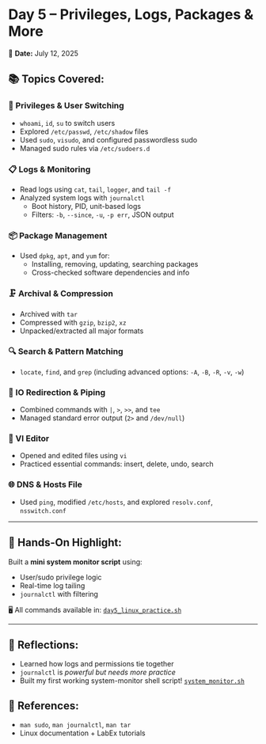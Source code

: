# Day 5 – Privileges, Logs, Packages & More
📅 **Date:** July 12, 2025

## 📚 Topics Covered:

### 🔐 Privileges & User Switching
- `whoami`, `id`, `su` to switch users
- Explored `/etc/passwd`, `/etc/shadow` files
- Used `sudo`, `visudo`, and configured passwordless sudo
- Managed sudo rules via `/etc/sudoers.d`

### 📋 Logs & Monitoring
- Read logs using `cat`, `tail`, `logger`, and `tail -f`
- Analyzed system logs with `journalctl`
  - Boot history, PID, unit-based logs
  - Filters: `-b`, `--since`, `-u`, `-p err`, JSON output

### 📦 Package Management
- Used `dpkg`, `apt`, and `yum` for:
  - Installing, removing, updating, searching packages
  - Cross-checked software dependencies and info

### 🗜️ Archival & Compression
- Archived with `tar`
- Compressed with `gzip`, `bzip2`, `xz`
- Unpacked/extracted all major formats

### 🔍 Search & Pattern Matching
- `locate`, `find`, and `grep` (including advanced options: `-A`, `-B`, `-R`, `-v`, `-w`)

### 🔁 IO Redirection & Piping
- Combined commands with `|`, `>`, `>>`, and `tee`
- Managed standard error output (`2>` and `/dev/null`)

### 📝 VI Editor
- Opened and edited files using `vi`
- Practiced essential commands: insert, delete, undo, search

### 🌐 DNS & Hosts File
- Used `ping`, modified `/etc/hosts`, and explored `resolv.conf`, `nsswitch.conf`

---

## 🧪 Hands-On Highlight:
Built a **mini system monitor script** using:
- User/sudo privilege logic
- Real-time log tailing
- `journalctl` with filtering

🖥️ All commands available in: [`day5_linux_practice.sh`](./day5_practice.sh)

---

## 💬 Reflections:
- Learned how logs and permissions tie together
- `journalctl` is *powerful but needs more practice*
- Built my first working system-monitor shell script! [`system_monitor.sh`](./system_monitor.sh)

## 🔗 References:
- `man sudo`, `man journalctl`, `man tar`
- Linux documentation + LabEx tutorials
